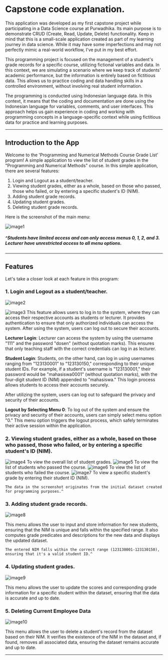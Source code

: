 # **Capstone code explanation.**
This application was developed as my first capstone project while participating in a Data Science course at Purwadhika. Its main purpose is to demonstrate CRUD (Create, Read, Update, Delete) functionality. Keep in mind that this is a small-scale application created as part of my learning journey in data science. While it may have some imperfections and may not perfectly mimic a real-world workflow, I've put in my best effort.

This programming project is focused on the management of a student's grade records for a specific course, utilizing fictional variables and data. In this context, we are simulating a scenario where we keep track of students' academic performance, but the information is entirely based on fictitious data. This allows us to practice coding and data handling skills in a controlled environment, without involving real student information.

The programming is conducted using Indonesian language data. In this context, it means that the coding and documentation are done using the Indonesian language for variables, comments, and user interfaces. This approach helps us gain experience in coding and working with programming concepts in a language-specific context while using fictitious data for practice and learning purposes.

---

## **Introduction to the App**
Welcome to the 'Programming and Numerical Methods Course Grade List' program!
A simple application to view the list of student grades in the "Programming and Numerical Methods" course.
In this simple application, there are several features:

1. Login and Logout as a student/teacher.
2. Viewing student grades, either as a whole, based on those who passed, those who failed, or by entering a specific student's ID (NIM).
3. Adding student grade records.
4. Updating student grades.
5. Deleting student grade records.

Here is the screenshot of the main menu:

![image1](MainMenu.png)

##### <p align="left">^Students have limited access and can only access menus 0, 1, 2, and 3. Lecturer have unrestricted access to all menu options. </p>

---

## **Features**
Let's take a closer look at each feature in this program:

### **1. Login and Logout as a student/teacher.**

![image2](LoginDosen.png)

![image3](LoginMahasiswa.png)
This feature allows users to log in to the system, where they can access their respective accounts as students or lecturer. It provides authentication to ensure that only authorized individuals can access the system. After using the system, users can log out to secure their accounts.

**Lecturer Login**: Lecturer can access the system by using the username "111" and the password "dosen" (without quotation marks). This ensures that only teaching staff with the correct credentials can log in as lecturer.

**Student Login**: Students, on the other hand, can log in using usernames ranging from "123130001" to "123130150," corresponding to their unique student IDs. For example, if a student's username is "123130001," their password would be "mahasiswa0001" (without quotation marks), with the four-digit student ID (NIM) appended to "mahasiswa." This login process allows students to access their accounts securely.

After utilizing the system, users can log out to safeguard the privacy and security of their accounts.

**Logout by Selecting Menu 0**: To log out of the system and ensure the privacy and security of their accounts, users can simply select menu option "0." This menu option triggers the logout process, which safely terminates their active session within the application.

### **2. Viewing student grades, either as a whole, based on those who passed, those who failed, or by entering a specific student's ID (NIM).**

![image4](Mahasiswa_DaftarNilaiMahasiswaKeseluruhan.png)
To view the overall list of student grades.
![image5](Mahasiswa_DaftarNilaiMahasiswaLulus.png)
To view the list of students who passed the course.
![image6](Mahasiswa_DaftarNilaiMahasiswaTidakLulus.png)
To view the list of students who failed the course.
![image7](Mahasiswa_MengecekNilai.png)
To view a specific student's grade by entering their student ID (NIM).

`The data in the screenshot originates from the initial dataset created for programming purposes.^` 

### **3. Adding student grade records.**

![image8](Dosen_MenambahDataNilaiMahasiswa.png)

This menu allows the user to input and store information for new students, ensuring that the NIM is unique and falls within the specified range. It also computes grade predicates and descriptions for the new data and displays the updated dataset.

`The entered NIM falls within the correct range (123130001-123130150), ensuring that it's a valid student ID.^`
### **4. Updating student grades.**

![image9](Dosen_PerbaruiNilaiMahasiswa.png)

This menu allows the user to update the scores and corresponding grade information for a specific student within the dataset, ensuring that the data is accurate and up to date.

### **5. Deleting Current Employee Data**

![image10](Dosen_HapusDataNilaiMahasiswa.png)

This menu allows the user to delete a student's record from the dataset based on their NIM. It verifies the existence of the NIM in the dataset and, if found, removes all associated data, ensuring the dataset remains accurate and up to date.

---

